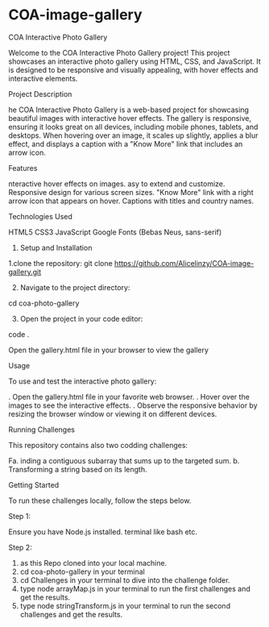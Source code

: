 # COA-image-gallery
COA Interactive Photo Gallery

Welcome to the COA Interactive Photo Gallery project! This project showcases an interactive photo gallery using HTML, CSS, and JavaScript. It is designed to be responsive and visually appealing, with hover effects and interactive elements.


Project Description

he COA Interactive Photo Gallery is a web-based project for showcasing beautiful images with interactive hover effects. The gallery is responsive, ensuring it looks great on all devices, including mobile phones, tablets, and desktops. When hovering over an image, it scales up slightly, applies a blur effect, and displays a caption with a "Know More" link that includes an arrow icon.

Features

nteractive hover effects on images.
asy to extend and customize.
Responsive design for various screen sizes.
"Know More" link with a right arrow icon that appears on hover.
Captions with titles and country names.

Technologies Used

HTML5
CSS3
JavaScript
Google Fonts (Bebas Neus, sans-serif)

1. Setup and Installation

1.clone the repository:
git clone https://github.com/Alicelinzy/COA-image-gallery.git

2. Navigate to the project directory:

cd coa-photo-gallery

3. Open the project in your code editor:

code .

Open the gallery.html file in your browser to view the gallery

Usage

To use and test the interactive photo gallery:

. Open the gallery.html file in your favorite web browser.
. Hover over the images to see the interactive effects.
. Observe the responsive behavior by resizing the browser window or viewing it on different devices.

Running Challenges

This repository contains also two codding challenges:

Fa. inding a contiguous subarray that sums up to the targeted sum.
b. Transforming a string based on its length.

Getting Started

To run these challenges locally, follow the steps below.

Step 1:

Ensure you have Node.js installed.
terminal like bash etc.

Step 2:

1. as this Repo cloned into your local machine.
2. cd coa-photo-gallery in your terminal
3. cd Challenges in your terminal to dive into the challenge folder.
4. type node arrayMap.js in your terminal to run the first challenges and get the results.
5. type node stringTransform.js in your terminal to run the second challenges and get the results.